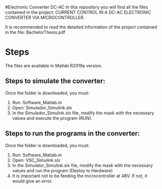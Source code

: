 #Electronic Converter DC-AC
In this repository you will find all the files contained in the project: CURRENT CONTROL IN A DC-AC ELECTRONIC CONVERTER VIA MICROCONTROLLER.

It is recommended to read the detailed information of the project contained in the file: BachelorThesis.pdf


# Steps
The files are available in Matlab R2019a version.
## Steps to simulate the converter:
Once the folder is downloaded, you must:
1. Run: Software_Matlab.m
2. Open: Simulador_Simulink.slx
3. In the Simulador_Simulink.slx file, modify the mask with the necessary values and execute the program (RUN).


## Steps to run the programs in the converter:
Once the folder is downloaded, you must:
1. Run: Software_Matlab.m
2. Open: VSC_Simulink.slx
3. In the Simulator_Simulink.slx file, modify the mask with the necessary values and run the program (Deploy to Hardware)
4. It is important not to be feeding the microcontroller at 48V. If not, it would give an error.
